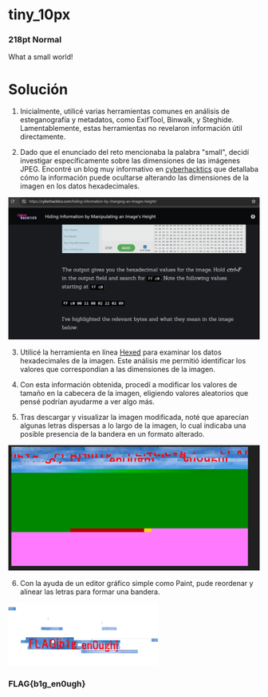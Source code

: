 # tiny_10px
### 218pt Normal

What a small world!

# Solución

1. Inicialmente, utilicé varias herramientas comunes en análisis de esteganografía y metadatos, como ExifTool, Binwalk, y Steghide. Lamentablemente, estas herramientas no revelaron información útil directamente.

2. Dado que el enunciado del reto mencionaba la palabra "small", decidí investigar específicamente sobre las dimensiones de las imágenes JPEG. Encontré un blog muy informativo en [cyberhacktics](https://cyberhacktics.com/hiding-information-by-changing-an-images-height/) que detallaba cómo la información puede ocultarse alterando las dimensiones de la imagen en los datos hexadecimales.

![Explicación](../../Imagenes/QqYQV8zLEx.png)

3. Utilicé la herramienta en línea [Hexed](https://hexed.it/) para examinar los datos hexadecimales de la imagen. Este análisis me permitió identificar los valores que correspondían a las dimensiones de la imagen.

4. Con esta información obtenida, procedí a modificar los valores de tamaño en la cabecera de la imagen, eligiendo valores aleatorios que pensé podrían ayudarme a ver algo más.

5. Tras descargar y visualizar la imagen modificada, noté que aparecían algunas letras dispersas a lo largo de la imagen, lo cual indicaba una posible presencia de la bandera en un formato alterado.

![Modificación](../../Imagenes/3O8mDlDiBb.png)

6. Con la ayuda de un editor gráfico simple como Paint, pude reordenar y alinear las letras para formar una bandera.

<img src="../../Imagenes/CBHIA2OEKD.png" width="300" alt="Flag">

### FLAG{b1g_en0ugh}
